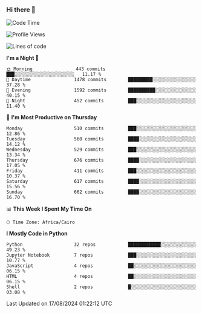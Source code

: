 ### Hi there 👋

<!--
**AMR-KELEG/AMR-KELEG** is a ✨ _special_ ✨ repository because its `README.md` (this file) appears on your GitHub profile.

Here are some ideas to get you started:

- 🔭 I’m currently working on ...
- 🌱 I’m currently learning ...
- 👯 I’m looking to collaborate on ...
- 🤔 I’m looking for help with ...
- 💬 Ask me about ...
- 📫 How to reach me: ...
- 😄 Pronouns: ...
- ⚡ Fun fact: ...
-->

<!--START_SECTION:waka-->
![Code Time](http://img.shields.io/badge/Code%20Time-0%20secs-blue)

![Profile Views](http://img.shields.io/badge/Profile%20Views-0-blue)

![Lines of code](https://img.shields.io/badge/From%20Hello%20World%20I%27ve%20Written-24.1%20million%20lines%20of%20code-blue)

**I'm a Night 🦉** 

```text
🌞 Morning                443 commits         ███░░░░░░░░░░░░░░░░░░░░░░   11.17 % 
🌆 Daytime                1478 commits        █████████░░░░░░░░░░░░░░░░   37.28 % 
🌃 Evening                1592 commits        ██████████░░░░░░░░░░░░░░░   40.15 % 
🌙 Night                  452 commits         ███░░░░░░░░░░░░░░░░░░░░░░   11.40 % 
```
📅 **I'm Most Productive on Thursday** 

```text
Monday                   510 commits         ███░░░░░░░░░░░░░░░░░░░░░░   12.86 % 
Tuesday                  560 commits         ████░░░░░░░░░░░░░░░░░░░░░   14.12 % 
Wednesday                529 commits         ███░░░░░░░░░░░░░░░░░░░░░░   13.34 % 
Thursday                 676 commits         ████░░░░░░░░░░░░░░░░░░░░░   17.05 % 
Friday                   411 commits         ███░░░░░░░░░░░░░░░░░░░░░░   10.37 % 
Saturday                 617 commits         ████░░░░░░░░░░░░░░░░░░░░░   15.56 % 
Sunday                   662 commits         ████░░░░░░░░░░░░░░░░░░░░░   16.70 % 
```


📊 **This Week I Spent My Time On** 

```text
🕑︎ Time Zone: Africa/Cairo
```

**I Mostly Code in Python** 

```text
Python                   32 repos            ████████████░░░░░░░░░░░░░   49.23 % 
Jupyter Notebook         7 repos             ███░░░░░░░░░░░░░░░░░░░░░░   10.77 % 
JavaScript               4 repos             ██░░░░░░░░░░░░░░░░░░░░░░░   06.15 % 
HTML                     4 repos             ██░░░░░░░░░░░░░░░░░░░░░░░   06.15 % 
Shell                    2 repos             █░░░░░░░░░░░░░░░░░░░░░░░░   03.08 % 
```




 Last Updated on 17/08/2024 01:22:12 UTC
<!--END_SECTION:waka-->

